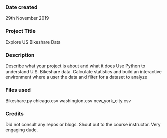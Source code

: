 ### Date created
29th November 2019

### Project Title
Explore US Bikeshare Data

### Description
Describe what your project is about and what it does
Use Python to understand U.S. Bikeshare data. Calculate
statistics and build an interactive environment where a
user the data and filter for a dataset to analyze

### Files used
Bikeshare.py
chicago.csv
washington.csv
new_york_city.csv

### Credits
Did not consult any repos or blogs.
Shout out to the course instructor. Very engaging dude.
